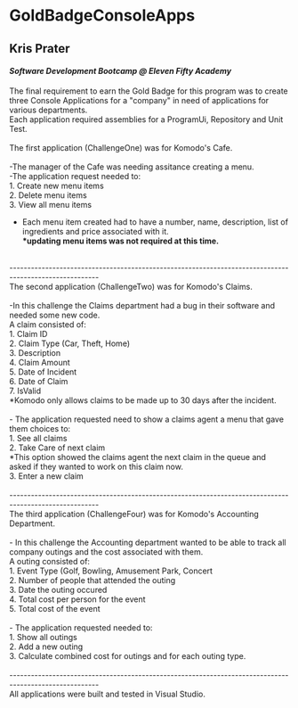 # **GoldBadgeConsoleApps**
## **Kris Prater**
#### *Software Development Bootcamp @ Eleven Fifty Academy*

The final requirement to earn the Gold Badge for this program was to create three Console Applications for a "company" in need of applications for various departments.
<br />
Each application required assemblies for a ProgramUi, Repository and Unit Test.
<br />
<br />
The first application (ChallengeOne) was for Komodo's Cafe.
<br />
<br />
  -The manager of the Cafe was needing assitance creating a menu.
  <br>
  -The application request needed to:<br />
    1. Create new menu items <br />
    2. Delete menu items <br />
    3. View all menu items <br />
  - Each menu item created had to have a number, name, description, list of ingredients and price associated with it. <br />
  **__*updating menu items was not required at this time.__**
  <br />
  ------------------------------------------------------------------------------------------------------- <br />
  The second application (ChallengeTwo) was for Komodo's Claims.
  <br />
  <br />
    -In this challenge the Claims department had a bug in their software and needed some new code.
    <br />
    A claim consisted of:<br />
      1. Claim ID <br />
      2. Claim Type (Car, Theft, Home) <br />
      3. Description <br />
      4. Claim Amount <br />
      5. Date of Incident <br />
      6. Date of Claim <br />
      7. IsValid <br />
          *Komodo only allows claims to be made up to 30 days after the incident. <br />
      <br />
      - The application requested need to show a claims agent a menu that gave them choices to: <br />
        1. See all claims <br />
        2. Take Care of next claim <br />
            *This option showed the claims agent the next claim in the queue and asked if they wanted to work on this claim now. <br />
        3. Enter a new claim <br />
     <br />
     ------------------------------------------------------------------------------------------------------- <br />
     The third application (ChallengeFour) was for Komodo's Accounting Department.
     <br />
     <br />
     - In this challenge the Accounting department wanted to be able to track all company outings and the cost associated with them.
     <br />
     A outing consisted of: <br />
        1. Event Type (Golf, Bowling, Amusement Park, Concert <br />
        2. Number of people that attended the outing <br />
        3. Date the outing occured <br />
        4. Total cost per person for the event <br />
        5. Total cost of the event <br />
     <br />
     - The application requested needed to: <br />
        1. Show all outings <br />
        2. Add a new outing <br />
        3. Calculate combined cost for outings and for each outing type. <br />
        <br />
        ------------------------------------------------------------------------------------------------------- <br />
        All applications were built and tested in Visual Studio.
 
        
